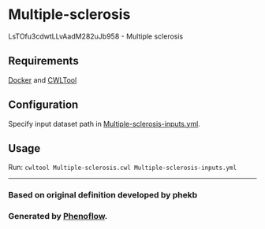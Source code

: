 # Multiple-sclerosis

LsTOfu3cdwtLLvAadM282uJb958 - Multiple sclerosis

## Requirements

[Docker](https://docs.docker.com/install/) and [CWLTool](https://github.com/common-workflow-language/cwltool#install)

## Configuration

Specify input dataset path in [Multiple-sclerosis-inputs.yml](Multiple-sclerosis-inputs.yml).

## Usage

Run: `cwltool Multiple-sclerosis.cwl Multiple-sclerosis-inputs.yml`

***

### Based on original definition developed by phekb
### Generated by [Phenoflow](https://kclhi.org/phenoflow).
